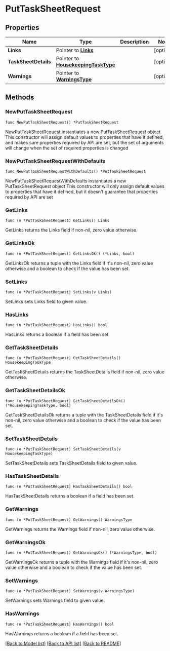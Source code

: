 # PutTaskSheetRequest

## Properties

Name | Type | Description | Notes
------------ | ------------- | ------------- | -------------
**Links** | Pointer to [**Links**](Links.md) |  | [optional] 
**TaskSheetDetails** | Pointer to [**HousekeepingTaskType**](HousekeepingTaskType.md) |  | [optional] 
**Warnings** | Pointer to [**WarningsType**](WarningsType.md) |  | [optional] 

## Methods

### NewPutTaskSheetRequest

`func NewPutTaskSheetRequest() *PutTaskSheetRequest`

NewPutTaskSheetRequest instantiates a new PutTaskSheetRequest object
This constructor will assign default values to properties that have it defined,
and makes sure properties required by API are set, but the set of arguments
will change when the set of required properties is changed

### NewPutTaskSheetRequestWithDefaults

`func NewPutTaskSheetRequestWithDefaults() *PutTaskSheetRequest`

NewPutTaskSheetRequestWithDefaults instantiates a new PutTaskSheetRequest object
This constructor will only assign default values to properties that have it defined,
but it doesn't guarantee that properties required by API are set

### GetLinks

`func (o *PutTaskSheetRequest) GetLinks() Links`

GetLinks returns the Links field if non-nil, zero value otherwise.

### GetLinksOk

`func (o *PutTaskSheetRequest) GetLinksOk() (*Links, bool)`

GetLinksOk returns a tuple with the Links field if it's non-nil, zero value otherwise
and a boolean to check if the value has been set.

### SetLinks

`func (o *PutTaskSheetRequest) SetLinks(v Links)`

SetLinks sets Links field to given value.

### HasLinks

`func (o *PutTaskSheetRequest) HasLinks() bool`

HasLinks returns a boolean if a field has been set.

### GetTaskSheetDetails

`func (o *PutTaskSheetRequest) GetTaskSheetDetails() HousekeepingTaskType`

GetTaskSheetDetails returns the TaskSheetDetails field if non-nil, zero value otherwise.

### GetTaskSheetDetailsOk

`func (o *PutTaskSheetRequest) GetTaskSheetDetailsOk() (*HousekeepingTaskType, bool)`

GetTaskSheetDetailsOk returns a tuple with the TaskSheetDetails field if it's non-nil, zero value otherwise
and a boolean to check if the value has been set.

### SetTaskSheetDetails

`func (o *PutTaskSheetRequest) SetTaskSheetDetails(v HousekeepingTaskType)`

SetTaskSheetDetails sets TaskSheetDetails field to given value.

### HasTaskSheetDetails

`func (o *PutTaskSheetRequest) HasTaskSheetDetails() bool`

HasTaskSheetDetails returns a boolean if a field has been set.

### GetWarnings

`func (o *PutTaskSheetRequest) GetWarnings() WarningsType`

GetWarnings returns the Warnings field if non-nil, zero value otherwise.

### GetWarningsOk

`func (o *PutTaskSheetRequest) GetWarningsOk() (*WarningsType, bool)`

GetWarningsOk returns a tuple with the Warnings field if it's non-nil, zero value otherwise
and a boolean to check if the value has been set.

### SetWarnings

`func (o *PutTaskSheetRequest) SetWarnings(v WarningsType)`

SetWarnings sets Warnings field to given value.

### HasWarnings

`func (o *PutTaskSheetRequest) HasWarnings() bool`

HasWarnings returns a boolean if a field has been set.


[[Back to Model list]](../README.md#documentation-for-models) [[Back to API list]](../README.md#documentation-for-api-endpoints) [[Back to README]](../README.md)


